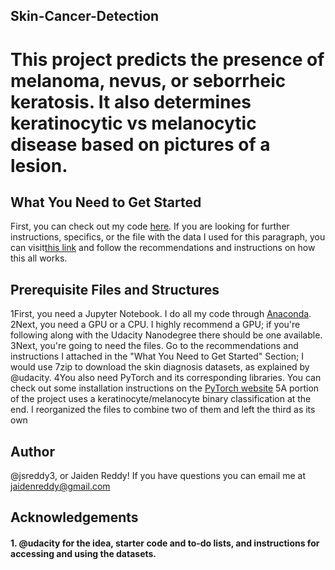 ## Skin-Cancer-Detection
# This project predicts the presence of melanoma, nevus, or seborrheic keratosis. It also determines keratinocytic vs melanocytic disease based on pictures of a lesion.

## What You Need to Get Started
First, you can check out my code [here](https://github.com/jsreddy3/Skin-Cancer-Detection/blob/master/Skin_Cancer.ipynb).
If you are looking for further instructions, specifics, or the file with the data I used for this paragraph, you can visit[this link](https://github.com/udacity/dermatologist-ai) and follow the recommendations and instructions on how this all works.

## Prerequisite Files and Structures
1First, you need a Jupyter Notebook. I do all my code through [Anaconda](https://www.anaconda.com).
2Next, you need a GPU or a CPU. I highly recommend a GPU; if you're following along with the Udacity Nanodegree there should be one available.
3Next, you're going to need the files. Go to the recommendations and instructions I attached in the "What You Need to Get Started" Section; I would use 7zip to download the skin diagnosis datasets, as explained by @udacity.
4You also need PyTorch and its corresponding libraries. You can check out some installation instructions on the [PyTorch website](https://pytorch.org/get-started/previous-versions/)
5A portion of the project uses a keratinocyte/melanocyte binary classification at the end. I reorganized the files to combine two of them and left the third as its own

## Author
@jsreddy3, or Jaiden Reddy! If you have questions you can email me at jaidenreddy@gmail.com

## Acknowledgements
#### 1. @udacity for the idea, starter code and to-do lists, and instructions for accessing and using the datasets.

